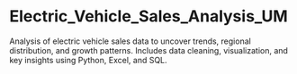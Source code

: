 # Electric_Vehicle_Sales_Analysis_UM
Analysis of electric vehicle sales data to uncover trends, regional distribution, and growth patterns. Includes data cleaning, visualization, and key insights using Python, Excel, and SQL.
